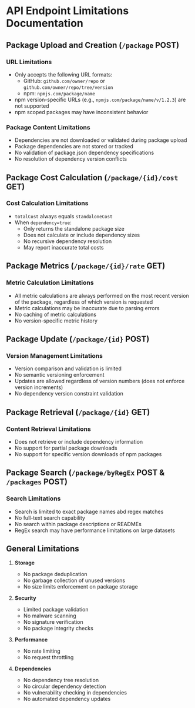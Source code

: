 # API Endpoint Limitations Documentation

## Package Upload and Creation (`/package` POST)
### URL Limitations
- Only accepts the following URL formats:
  - GitHub: `github.com/owner/repo` or `github.com/owner/repo/tree/version`
  - npm: `npmjs.com/package/name`
- npm version-specific URLs (e.g., `npmjs.com/package/name/v/1.2.3`) are not supported
- npm scoped packages may have inconsistent behavior

### Package Content Limitations
- Dependencies are not downloaded or validated during package upload
- Package dependencies are not stored or tracked
- No validation of package.json dependency specifications
- No resolution of dependency version conflicts

## Package Cost Calculation (`/package/{id}/cost` GET)
### Cost Calculation Limitations
- `totalCost` always equals `standaloneCost`
- When `dependency=true`:
  - Only returns the standalone package size
  - Does not calculate or include dependency sizes
  - No recursive dependency resolution
  - May report inaccurate total costs

## Package Metrics (`/package/{id}/rate` GET)
### Metric Calculation Limitations
- All metric calculations are always performed on the most recent version of the package, regardless of which version is requested
- Metric calculations may be inaccurate due to parsing errors
- No caching of metric calculations
- No version-specific metric history

## Package Update (`/package/{id}` POST)
### Version Management Limitations
- Version comparison and validation is limited
- No semantic versioning enforcement
- Updates are allowed regardless of version numbers (does not enforce version increments)
- No dependency version constraint validation

## Package Retrieval (`/package/{id}` GET)
### Content Retrieval Limitations
- Does not retrieve or include dependency information
- No support for partial package downloads
- No support for specific version downloads of npm packages

## Package Search (`/package/byRegEx` POST & `/packages` POST)
### Search Limitations
- Search is limited to exact package names abd regex matches
- No full-text search capability
- No search within package descriptions or READMEs
- RegEx search may have performance limitations on large datasets

## General Limitations
1. **Storage**
   - No package deduplication
   - No garbage collection of unused versions
   - No size limits enforcement on package storage

2. **Security**
   - Limited package validation
   - No malware scanning
   - No signature verification
   - No package integrity checks

3. **Performance**
   - No rate limiting
   - No request throttling

4. **Dependencies**
   - No dependency tree resolution
   - No circular dependency detection
   - No vulnerability checking in dependencies
   - No automated dependency updates
